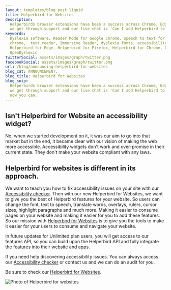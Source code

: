```yaml
---
layout: templates/blog_post.liquid
title: Helperbird for Websites
description:
  Helperbirds browser extensions have been a success across Chrome, Edge and Firefox. One question
  we get through support and our live chat is 'Can I add Helperbird to my website or blog'.
keywords:
  Dyslexia software, Reader Mode for Google Chrome, speech to text for chrome, Text to speech for
  chrome,  text reader, Immersive Reader, dyslexia fonts, accessibility software, dyslexia software,
  Helperbird for Edge, Helperbird for Firefox, Helperbird for Chrome, Opendyslexic for Chrome,
  OpenDyslexic
twitterSocial: assets/images/graph/twitter.png
facebookSocial: assets/images/graph/twitter.png
url: /blog/announcing-helperbird-for-websites
blog_cat: ANNOUNCEMENT,
blog_title: Helperbird for Websites
blog_snip:
  Helperbirds browser extensions have been a success across Chrome, Edge and Firefox. One question
  we get through support and our live chat is 'Can I add Helperbird to my website or blog'. Well,
  now you can.
---
```


## Isn't Helperbird for Website an accessibility widget?

No, when we started development on it, it was our aim to go into that market but in the end, it
became clear with our vision of making the web more accessible. Accessibility widgets don't work and
over-promise in their current state. They don't make your website compliant with any laws.

## Helperbird for websites is different in its approach.

We want to teach you how to fix accessibility issues on your site with our
[Accessibility checker](/products/accessibility-checker). Then with our new Helperbird for Websites,
we want to give you the best of Helperbird features for your website. So users can change the font,
text to speech, translate words, overlays, rulers, cursor sizes, highlight paragraphs and much more.
Making it easier to consume pages on your website and making it easier for you to add these
features. So our mission with [Helperbird for Websites](/products/widget) is to give you the tools
to make it easier for your users to consume and navigate your website.

In future updates for Unlimited plan users, you will get access to our features API, so you can
build upon the Helperbird API and fully integrate the features into their website and apps.

If you need help discovering accessibility issues. You can always access our
[Accessibility checker](/products/accessibility-checker) or contact us and we can do an audit for
you.

Be sure to check our [Helperbird for Websites](/products/widget).

![Photo of Helperbird for websites](/assets/images/blog/announcing-helperbird-for-websites/announcing-helperbird-for-websites.png)
